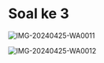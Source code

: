 <h1>Soal ke 3</h1>


![IMG-20240425-WA0011](https://github.com/dhafimuammar/TUGAS-PRAKTIKUM/assets/160202301/de7e829d-a2c9-4b18-925a-fb90ab339644)



![IMG-20240425-WA0012](https://github.com/dhafimuammar/TUGAS-PRAKTIKUM/assets/160202301/b5e70912-72da-42f3-9906-f96992788fc4)
